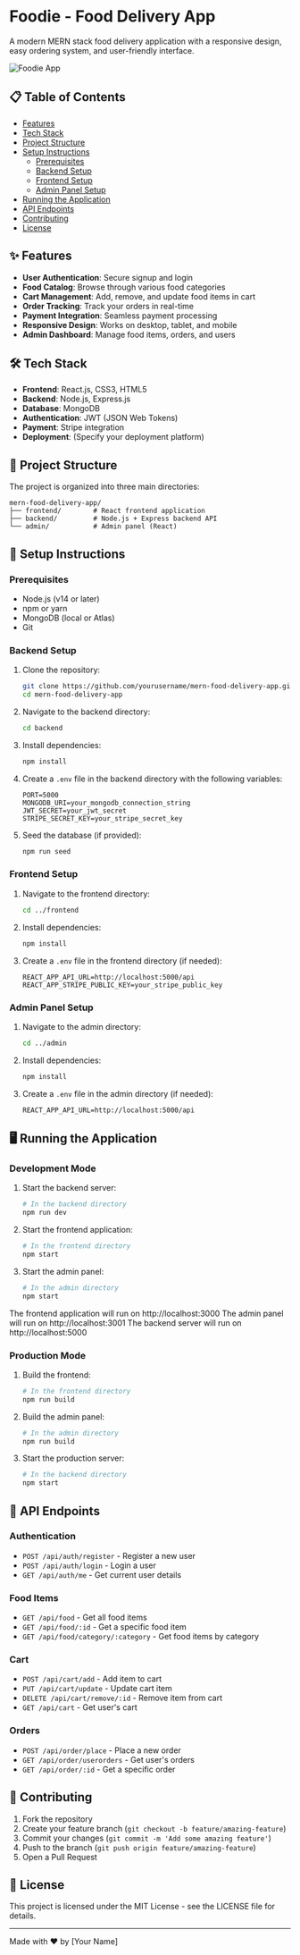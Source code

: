 # Foodie - Food Delivery App

A modern MERN stack food delivery application with a responsive design, easy ordering system, and user-friendly interface.

![Foodie App](https://via.placeholder.com/800x400?text=Foodie+App)

## 📋 Table of Contents
- [Features](#features)
- [Tech Stack](#tech-stack)
- [Project Structure](#project-structure)
- [Setup Instructions](#setup-instructions)
  - [Prerequisites](#prerequisites)
  - [Backend Setup](#backend-setup)
  - [Frontend Setup](#frontend-setup)
  - [Admin Panel Setup](#admin-panel-setup)
- [Running the Application](#running-the-application)
- [API Endpoints](#api-endpoints)
- [Contributing](#contributing)
- [License](#license)

## ✨ Features

- **User Authentication**: Secure signup and login
- **Food Catalog**: Browse through various food categories
- **Cart Management**: Add, remove, and update food items in cart
- **Order Tracking**: Track your orders in real-time
- **Payment Integration**: Seamless payment processing
- **Responsive Design**: Works on desktop, tablet, and mobile
- **Admin Dashboard**: Manage food items, orders, and users

## 🛠️ Tech Stack

- **Frontend**: React.js, CSS3, HTML5
- **Backend**: Node.js, Express.js
- **Database**: MongoDB
- **Authentication**: JWT (JSON Web Tokens)
- **Payment**: Stripe integration
- **Deployment**: (Specify your deployment platform)

## 📁 Project Structure

The project is organized into three main directories:

```
mern-food-delivery-app/
├── frontend/        # React frontend application
├── backend/         # Node.js + Express backend API
└── admin/           # Admin panel (React)
```

## 🚀 Setup Instructions

### Prerequisites

- Node.js (v14 or later)
- npm or yarn
- MongoDB (local or Atlas)
- Git

### Backend Setup

1. Clone the repository:
   ```bash
   git clone https://github.com/yourusername/mern-food-delivery-app.git
   cd mern-food-delivery-app
   ```

2. Navigate to the backend directory:
   ```bash
   cd backend
   ```

3. Install dependencies:
   ```bash
   npm install
   ```

4. Create a `.env` file in the backend directory with the following variables:
   ```
   PORT=5000
   MONGODB_URI=your_mongodb_connection_string
   JWT_SECRET=your_jwt_secret
   STRIPE_SECRET_KEY=your_stripe_secret_key
   ```

5. Seed the database (if provided):
   ```bash
   npm run seed
   ```

### Frontend Setup

1. Navigate to the frontend directory:
   ```bash
   cd ../frontend
   ```

2. Install dependencies:
   ```bash
   npm install
   ```

3. Create a `.env` file in the frontend directory (if needed):
   ```
   REACT_APP_API_URL=http://localhost:5000/api
   REACT_APP_STRIPE_PUBLIC_KEY=your_stripe_public_key
   ```

### Admin Panel Setup

1. Navigate to the admin directory:
   ```bash
   cd ../admin
   ```

2. Install dependencies:
   ```bash
   npm install
   ```

3. Create a `.env` file in the admin directory (if needed):
   ```
   REACT_APP_API_URL=http://localhost:5000/api
   ```

## 🖥️ Running the Application

### Development Mode

1. Start the backend server:
   ```bash
   # In the backend directory
   npm run dev
   ```

2. Start the frontend application:
   ```bash
   # In the frontend directory
   npm start
   ```

3. Start the admin panel:
   ```bash
   # In the admin directory
   npm start
   ```

The frontend application will run on http://localhost:3000
The admin panel will run on http://localhost:3001
The backend server will run on http://localhost:5000

### Production Mode

1. Build the frontend:
   ```bash
   # In the frontend directory
   npm run build
   ```

2. Build the admin panel:
   ```bash
   # In the admin directory
   npm run build
   ```

3. Start the production server:
   ```bash
   # In the backend directory
   npm start
   ```

## 📡 API Endpoints

### Authentication
- `POST /api/auth/register` - Register a new user
- `POST /api/auth/login` - Login a user
- `GET /api/auth/me` - Get current user details

### Food Items
- `GET /api/food` - Get all food items
- `GET /api/food/:id` - Get a specific food item
- `GET /api/food/category/:category` - Get food items by category

### Cart
- `POST /api/cart/add` - Add item to cart
- `PUT /api/cart/update` - Update cart item
- `DELETE /api/cart/remove/:id` - Remove item from cart
- `GET /api/cart` - Get user's cart

### Orders
- `POST /api/order/place` - Place a new order
- `GET /api/order/userorders` - Get user's orders
- `GET /api/order/:id` - Get a specific order

## 👥 Contributing

1. Fork the repository
2. Create your feature branch (`git checkout -b feature/amazing-feature`)
3. Commit your changes (`git commit -m 'Add some amazing feature'`)
4. Push to the branch (`git push origin feature/amazing-feature`)
5. Open a Pull Request

## 📝 License

This project is licensed under the MIT License - see the LICENSE file for details.

---

Made with ❤️ by [Your Name]




